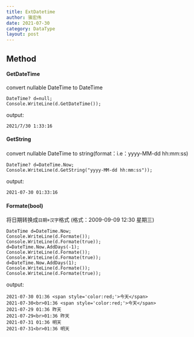 ```yaml
---
title: ExtDatetime
author: 骆宏伟
date: 2021-07-30
category: DataType
layout: post
---
```


## Method

#### GetDateTime
convert nullable DateTime to DateTime
```
DateTime? d=null;
Console.WriteLine(d.GetDateTime());
```
output:
```
2021/7/30 1:33:16
```

#### GetString
convert nullable DateTime to string(format：i.e：yyyy-MM-dd hh:mm:ss)
```
DateTime? d=DateTime.Now;
Console.WriteLine(d.GetString("yyyy-MM-dd hh:mm:ss"));
```
output:
```
2021-07-30 01:33:16
```

#### Formate(bool)
将日期转换成`日期+汉字`格式 (格式：2009-09-09 12:30 星期三)
```
DateTime d=DateTime.Now;
Console.WriteLine(d.Formate());
Console.WriteLine(d.Formate(true));
d=DateTime.Now.AddDays(-1);
Console.WriteLine(d.Formate());
Console.WriteLine(d.Formate(true));
d=DateTime.Now.AddDays(1);
Console.WriteLine(d.Formate());
Console.WriteLine(d.Formate(true));
```
output:
```
2021-07-30 01:36 <span style='color:red;'>今天</span>
2021-07-30<br>01:36 <span style='color:red;'>今天</span>
2021-07-29 01:36 昨天
2021-07-29<br>01:36 昨天
2021-07-31 01:36 明天
2021-07-31<br>01:36 明天
```
